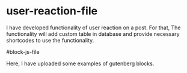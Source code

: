 # user-reaction-file

I have developed functionality of user reaction on a post. For that, The functionality will add custom table in database and provide necessary shortcodes to use the functionality.

#block-js-file

Here, I have uploaded some examples of gutenberg blocks.
